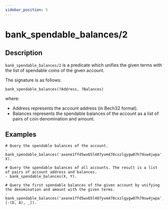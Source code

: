 ```yaml
---
sidebar_position: 5
---
```

[//]: # (This file is auto-generated. Please do not modify it yourself.)

# bank_spendable_balances/2

## Description

`bank_spendable_balances/2` is a predicate which unifies the given terms with the list of spendable coins of the given account.

The signature is as follows:

```text
bank_spendable_balances(?Address, ?Balances)
```

where:

- Address represents the account address \(in Bech32 format\).
- Balances represents the spendable balances of the account as a list of pairs of coin denomination and amount.

## Examples

```text
# Query the spendable balances of the account.
- bank_spendable_balances('axone1ffd5wx65l407yvm478cxzlgygw07h79sw4jwpa', X).

# Query the spendable balances of all accounts. The result is a list of pairs of account address and balances.
- bank_spendable_balances(X, Y).

# Query the first spendable balances of the given account by unifying the denomination and amount with the given terms.
- bank_spendable_balances('axone1ffd5wx65l407yvm478cxzlgygw07h79sw4jwpa', [-(D, A), _]).
```
